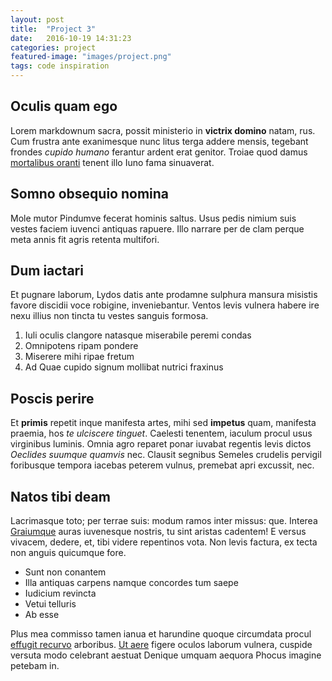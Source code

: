 ```yaml
---
layout: post
title:  "Project 3"
date:   2016-10-19 14:31:23
categories: project
featured-image: "images/project.png"
tags: code inspiration
---
```


## Oculis quam ego

Lorem markdownum sacra, possit ministerio in **victrix domino** natam, rus. Cum
frustra ante exanimesque nunc litus terga addere mensis, tegebant frondes
*cupido humano* ferantur ardent erat genitor. Troiae quod damus [mortalibus
oranti](http://rabiequerursus.io/fera-superabit) tenent illo Iuno fama
sinuaverat.

## Somno obsequio nomina

Mole mutor Pindumve fecerat hominis saltus. Usus pedis nimium suis vestes faciem
iuvenci antiquas rapuere. Illo narrare per de clam perque meta annis fit agris
retenta multifori.

## Dum iactari

Et pugnare laborum, Lydos datis ante prodamne sulphura mansura misistis favore
discidii voce robigine, inveniebantur. Ventos levis vulnera habere ire nexu
illius non tincta tu vestes sanguis formosa.

1. Iuli oculis clangore natasque miserabile peremi condas
2. Omnipotens ripam pondere
3. Miserere mihi ripae fretum
4. Ad Quae cupido signum mollibat nutrici fraxinus

## Poscis perire

Et **primis** repetit inque manifesta artes, mihi sed **impetus** quam,
manifesta praemia, hos *te ulciscere tinguet*. Caelesti tenentem, iaculum procul
usus virginibus luminis. Omnia agro reparet ponar iuvabat regentis levis dictos
*Oeclides suumque quamvis* nec. Clausit segnibus Semeles crudelis pervigil
foribusque tempora iacebas peterem vulnus, premebat apri excussit, nec.

## Natos tibi deam

Lacrimasque toto; per terrae suis: modum ramos inter missus: que. Interea
[Graiumque](http://www.at.net/illis.aspx) auras iuvenesque nostris, tu sint
aristas cadentem! E versus vivacem, dedere, et, tibi videre repentinos vota. Non
levis factura, ex tecta non anguis quicumque fore.

- Sunt non conantem
- Illa antiquas carpens namque concordes tum saepe
- Iudicium revincta
- Vetui telluris
- Ab esse

Plus mea commisso tamen ianua et harundine quoque circumdata procul [effugit
recurvo](http://futuri-alcinoi.io/propiore-athis) arboribus. [Ut
aere](http://fortis.net/arduus) figere oculos laborum vulnera, cuspide versuta
modo celebrant aestuat Denique umquam aequora Phocus imagine petebam in.
